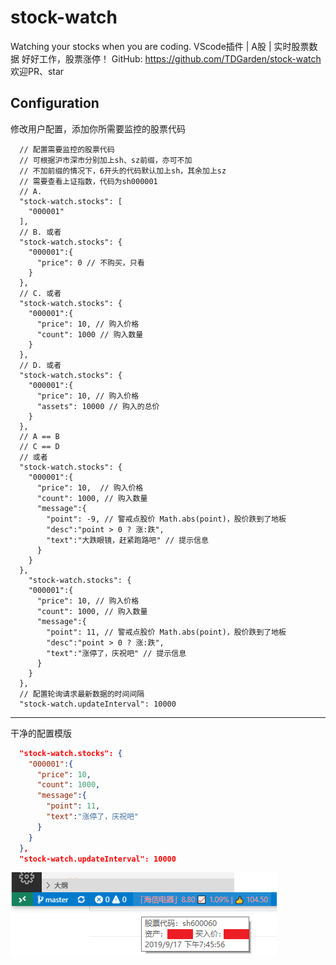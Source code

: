 # stock-watch
Watching your stocks when you are coding. 
VScode插件 | A股 | 实时股票数据
好好工作，股票涨停！
GitHub: https://github.com/TDGarden/stock-watch 欢迎PR、star

## Configuration
修改用户配置，添加你所需要监控的股票代码
```
  // 配置需要监控的股票代码
  // 可根据沪市深市分别加上sh、sz前缀，亦可不加
  // 不加前缀的情况下，6开头的代码默认加上sh，其余加上sz
  // 需要查看上证指数，代码为sh000001
  // A.
  "stock-watch.stocks": [
    "000001"
  ],
  // B. 或者
  "stock-watch.stocks": {
    "000001":{
      "price": 0 // 不购买，只看
    }
  },
  // C. 或者
  "stock-watch.stocks": {
    "000001":{
      "price": 10, // 购入价格
      "count": 1000 // 购入数量
    }
  },
  // D. 或者
  "stock-watch.stocks": {
    "000001":{
      "price": 10, // 购入价格
      "assets": 10000 // 购入的总价
    }
  },
  // A == B
  // C == D
  // 或者
  "stock-watch.stocks": {
    "000001":{
      "price": 10,  // 购入价格
      "count": 1000, // 购入数量
      "message":{
        "point": -9, // 警戒点股价 Math.abs(point)，股价跌到了地板
        "desc":"point > 0 ? 涨:跌",
        "text":"大跌眼镜，赶紧跑路吧" // 提示信息
      }
    }
  },
    "stock-watch.stocks": {
    "000001":{
      "price": 10, // 购入价格
      "count": 1000, // 购入数量
      "message":{
        "point": 11, // 警戒点股价 Math.abs(point)，股价跌到了地板
        "desc":"point > 0 ? 涨:跌",
        "text":"涨停了，庆祝吧" // 提示信息
      }
    }
  },
  // 配置轮询请求最新数据的时间间隔
  "stock-watch.updateInterval": 10000
```
---
干净的配置模版
```json
  "stock-watch.stocks": {
    "000001":{
      "price": 10,
      "count": 1000,
      "message":{
        "point": 11, 
        "text":"涨停了，庆祝吧"
      }
    }
  },
  "stock-watch.updateInterval": 10000
```
![样例](./preview.png)
